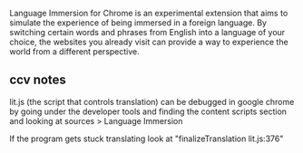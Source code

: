 Language Immersion for Chrome is an experimental extension that aims to simulate the experience of being immersed in a foreign language. By switching certain words and phrases from English into a language of your choice, the websites you already visit can provide a way to experience the world from a different perspective.


## ccv notes

lit.js (the script that controls translation) can be debugged in google chrome by going under the developer tools and finding the  content scripts section and looking at sources > Language Immersion

If the program gets stuck translating look at "finalizeTranslation lit.js:376"
